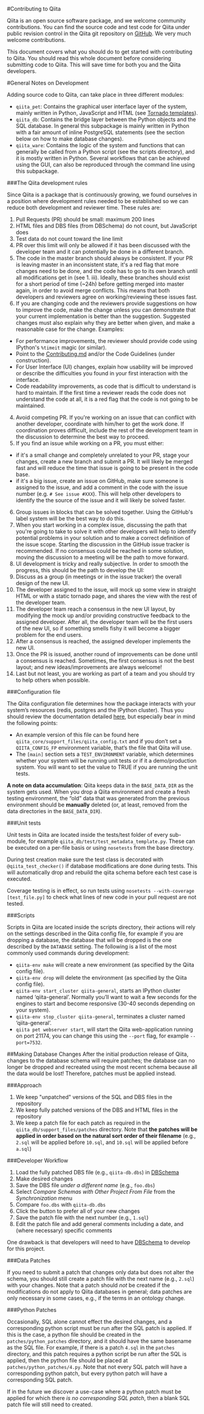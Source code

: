 #Contributing to Qiita

Qiita is an open source software package, and we welcome community contributions. You can find the source code and test code for Qiita under public revision control in the Qiita git repository on [GitHub](http://github.com/biocore/qiita). We very much welcome contributions.

This document covers what you should do to get started with contributing to Qiita. You should read this whole document before considering submitting code to Qiita. This will save time for both you and the Qiita developers.

#General Notes on Development

Adding source code to Qiita, can take place in three different modules:

* `qiita_pet`: Contains the graphical user interface layer of the system, mainly written in Python, JavaScript and HTML (see [Tornado templates](http://tornado.readthedocs.org/en/latest/template.html)).
* `qiita_db`: Contains the bridge layer between the Python objects and the SQL database. In general this subpackage is mainly written in Python with a fair amount of inline PostgreSQL statements (see the section below on how to make database changes).
* `qiita_ware`: Contains the logic of the system and functions that can generally be called from a Python script (see the scripts directory), and it is mostly written in Python. Several workflows that can be achieved using the GUI, can also be reproduced through the command line using this subpackage.

###The Qiita development rules

Since Qiita is a package that is continuously growing, we found ourselves in a position where development rules needed to be established so we can reduce both development and reviewer time. These rules are:

1. Pull Requests (PR) should be small: maximum 200 lines
  1. HTML files and DBS files (from DBSchema) do not count, but JavaScript does
  2. Test data do not count toward the line limit
  3. PR over this limit will only be allowed if it has been discussed with the developer team and it can potentially be done in a different branch.
2. The code in the master branch should always be consistent. If your PR is leaving master in an inconsistent state, it's a red flag that more changes need to be done, and the code has to go to its own branch until all modifications get in (see 1. iii). Ideally, these branches should exist for a short period of time (~24h) before getting merged into master again, in order to avoid merge conflicts. This means that both developers and reviewers agree on working/reviewing these issues fast.
3. If you are changing code and the reviewers provide suggestions on how to improve the code, make the change unless you can demonstrate that your current implementation is better than the suggestion. Suggested changes must also explain why they are better when given, and make a reasonable case for the change. Examples:
  * For performance improvements, the reviewer should provide code using IPython's `%timeit` magic (or similar).
  * Point to the [Contributing.md](https://github.com/biocore/qiita/blob/master/CONTRIBUTING.md) and/or the Code Guidelines (under construction).
  * For User Interface (UI) changes, explain how usability will be improved or describe the difficulties you found in your first interaction with the interface.
  * Code readability improvements, as code that is difficult to understand is hard to maintain. If the first time a reviewer reads the code does not understand the code at all, it is a red flag that the code is not going to be maintained.
4. Avoid competing PR. If you're working on an issue that can conflict with another developer, coordinate with him/her to get the work done. If coordination proves difficult, include the rest of the development team in the discussion to determine the best way to proceed.
5. If you find an issue while working on a PR, you must either:
  * if it's a small change and completely unrelated to your PR, stage your changes, create a new branch and submit a PR. It will likely be merged fast and will reduce the time that issue is going to be present in the code base.
  * if it's a big issue, create an issue on GitHub, make sure someone is assigned to the issue, and add a comment in the code with the issue number (e.g. `# See issue #XXX`). This will help other developers to identify the the source of the issue and it will likely be solved faster.
6. Group issues in blocks that can be solved together. Using the GitHub's label system will be the best way to do this.
7. When you start working in a complex issue, discussing the path that you're going to take to solve it with other developers will help to identify potential problems in your solution and to make a correct definition of the issue scope. Starting the discussion in the GitHub issue tracker is recommended. If no consensus could be reached in some solution, moving the discussion to a meeting will be the path to move forward.
8. UI development is tricky and really subjective. In order to smooth the progress, this should be the path to develop the UI:
  1. Discuss as a group (in meetings or in the issue tracker) the overall design of the new UI.
  2. The developer assigned to the issue, will mock up some view in straight HTML or with a static tornado page, and shares the view with the rest of the developer team.
  3. The developer team reach a consensus in the new UI layout, by modifying the mock up and/or providing constructive feedback to the assigned developer. After all, the developer team will be the first users of the new UI, so if something smells fishy it will become a bigger problem for the end users.
  4. After a consensus is reached, the assigned developer implements the new UI.
  5. Once the PR is issued, another round of improvements can be done until a consensus is reached. Sometimes, the first consensus is not the best layout; and new ideas/improvements are always welcome!
9. Last but not least, you are working as part of a team and you should try to help others when possible.


###Configuration file

The Qiita configuration file determines how the package interacts with your system’s resources (redis, postgres and the IPython cluster). Thus you should review the documentation detailed [here](https://docs.google.com/document/d/1u7kwLP31NM513-8xwpwvLbSQxYu0ehI6Jau1APR13e0/edit#), but especially bear in mind the following points:

* An example version of this file can be found here `qiita_core/support_files/qiita_config.txt` and if you don’t set a `QIITA_CONFIG_FP` environment variable, that’s the file that Qiita will use.
* The `[main]` section sets a `TEST_ENVIRONMENT` variable, which determines whether your system will be running unit tests or if it a demo/production system. You will want to set the value to TRUE if you are running the unit tests.

**A note on data accumulation**: Qiita keeps data in the `BASE_DATA_DIR` as the system gets used. When you drop a Qiita environment and create a fresh testing environment, the “old” data that was generated from the previous environment should be **manually** deleted (or, at least, removed from the data directories in the `BASE_DATA_DIR`).

###Unit tests

Unit tests in Qiita are located inside the tests/test folder of every sub-module, for example `qiita_db/test/test_metadata_template.py`. These can be executed on a per-file basis or using `nosetests` from the base directory.

During test creation make sure the test class is decorated with `@qiita_test_checker()` if database modifications are done during tests. This will automatically drop and rebuild the qiita schema before each test case is executed.

Coverage testing is in effect, so run tests using `nosetests --with-coverage [test_file.py]` to check what lines of new code in your pull request are not tested.

###Scripts

Scripts in Qiita are located inside the scripts directory, their actions will rely on the settings described in the Qiita config file, for example if you are dropping a database, the database that will be dropped is the one described by the `DATABASE` setting. The following is a list of the most commonly used commands during development:

* `qiita-env make` will create a new environment (as specified by the Qiita config file).
* `qiita-env drop` will delete the environment (as specified by the Qiita config file).
* `qiita-env start_cluster qiita-general`, starts an IPython cluster named ‘qiita-general’. Normally you’ll want to wait a few seconds for the engines to start and become responsive (30-40 seconds depending on your system).
* `qiita-env stop_cluster qiita-general`, terminates a cluster named ‘qiita-general’.
* `qiita pet webserver start`, will start the Qiita web-application running on port 21174, you can change this using the `--port` flag, for example `--port=7532`.

##Making Database Changes
After the initial production release of Qiita, changes to the database schema will require patches; the database can no longer be dropped and recreated using the most recent schema because all the data would be lost! Therefore, patches must be applied instead.

###Approach

1. We keep "unpatched" versions of the SQL and DBS files in the repository
2. We keep fully patched versions of the DBS and HTML files in the repository
3. We keep a patch file for each patch as required in the `qiita_db/support_files/patches` directory. Note that **the patches will be applied in order based on the natural sort order of their filename** (e.g., `2.sql` will be applied before `10.sql`, and `10.sql` will be applied before `a.sql`)

###Developer Workflow

1. Load the fully patched DBS file (e.g., `qiita-db.dbs`) in [DBSchema](http://www.dbschema.com/)
2. Make desired changes
3. Save the DBS file *under a different name* (e.g., `foo.dbs`)
4. Select *Compare Schemas with Other Project From File* from the *Synchronization* menu
5. Compare `foo.dbs` with `qiita-db.dbs`
6. Click the button to prefer all of your new changes
7. Save the patch file with the next number (e.g., `1.sql`)
8. Edit the patch file and add general comments including a date, and (where necessary) specific comments

One drawback is that developers will need to have [DBSchema](http://www.dbschema.com/) to develop for this project.

###Data Patches

If you need to submit a patch that changes only data but does not alter the schema, you should still create a patch file with the next name (e.g., `2.sql`) with your changes. Note that a patch should *not* be created if the modifications do not apply to Qiita databases in general; data patches are only necessary in some cases, e.g., if the terms in an ontology change.

###Python Patches

Occasionally, SQL alone cannot effect the desired changes, and a corresponding python script must be run after the SQL patch is applied. If this is the case, a python file should be created in the `patches/python_patches` directory, and it should have the same basename as the SQL file. For example, if there is a patch `4.sql` in the `patches` directory, and this patch requires a python script be run after the SQL is applied, then the python file should be placed at `patches/python_patches/4.py`. Note that not every SQL patch will have a corresponding python patch, but every python patch will have a corresponding SQL patch.

If in the future we discover a use-case where a python patch must be applied for which there *is no corresponding SQL patch*, then a blank SQL patch file will still need to created.
